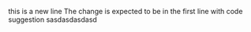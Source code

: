 this is a new line
The change is expected to be in the first line with code suggestion
sasdasdasdasd
